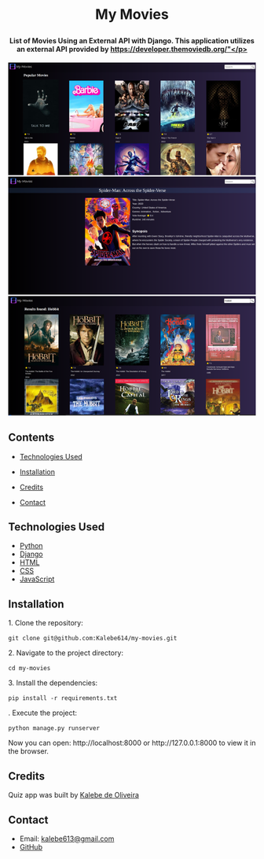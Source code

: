 # <p align="center">My Movies</p>

[django]: https://docs.djangoproject.com/en/4.2/

[python]: https://docs.python.org/3/

[html]: https://developer.mozilla.org/en-US/docs/Web/HTML

[css]: https://developer.mozilla.org/en-US/docs/Web/CSS

[javascript]: https://developer.mozilla.org/en-US/docs/Web/JavaScript

[my_github]: https://github.com/Kalebe614

[my_porfolio]: https://kalebe614.github.io/

#### <p align="center">List of Movies Using an External API with Django. This application utilizes an external API provided by https://developer.themoviedb.org/"</p>

<p align="center">
  <img src="core/static/img/img-port-01.png">
  <img src="core/static/img/img-port-02.png">
  <img src="core/static/img/img-port-03.png">
</p>


## Contents

- [Technologies Used](#technologies-used)

- [Installation](#installation)

- [Credits](#credits)

- [Contact](#contact)

## Technologies Used

- [Python][python]
- [Django][django]
- [HTML][html]
- [CSS][css]
- [JavaScript][javascript]

  
## Installation

<p>1. Clone the repository:

```
git clone git@github.com:Kalebe614/my-movies.git
```

</p>

<p>
2. Navigate to the project directory:

```
cd my-movies
```
</p> 
 
<p>
3. Install the dependencies:

```
pip install -r requirements.txt
```
</p>

<p>
. Execute the project:

```
python manage.py runserver
```
</p>
<p>
Now you can open: http://localhost:8000 or http://127.0.0.1:8000 to view it in the browser.
</p>

## Credits
Quiz app was built by [Kalebe de Oliveira][my_porfolio]

## Contact
- Email: <a ref="mailto:kalebe613@gmail.com">kalebe613@gmail.com</a>
- [GitHub](https://github.com/Kalebe614)

